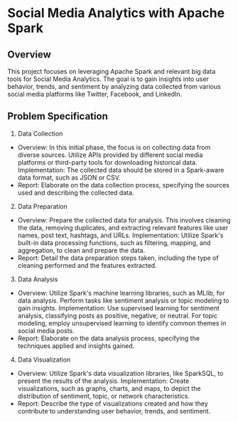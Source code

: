 # Social Media Analytics with Apache Spark
## Overview
This project focuses on leveraging Apache Spark and relevant big data tools for Social Media Analytics. The goal is to gain insights into user behavior, trends, and sentiment by analyzing data collected from various social media platforms like Twitter, Facebook, and LinkedIn.
## Problem Specification
1. Data Collection
* Overview: In this initial phase, the focus is on collecting data from diverse sources. Utilize APIs provided by different social media platforms or third-party tools for downloading historical data.
Implementation: The collected data should be stored in a Spark-aware data format, such as JSON or CSV.
* Report: Elaborate on the data collection process, specifying the sources used and describing the collected data.
2. Data Preparation
* Overview: Prepare the collected data for analysis. This involves cleaning the data, removing duplicates, and extracting relevant features like user names, post text, hashtags, and URLs.
Implementation: Utilize Spark's built-in data processing functions, such as filtering, mapping, and aggregation, to clean and prepare the data.
* Report: Detail the data preparation steps taken, including the type of cleaning performed and the features extracted.
3. Data Analysis
* Overview: Utilize Spark's machine learning libraries, such as MLlib, for data analysis. Perform tasks like sentiment analysis or topic modeling to gain insights.
Implementation: Use supervised learning for sentiment analysis, classifying posts as positive, negative, or neutral. For topic modeling, employ unsupervised learning to identify common themes in social media posts.
* Report: Elaborate on the data analysis process, specifying the techniques applied and insights gained.
4. Data Visualization
* Overview: Utilize Spark's data visualization libraries, like SparkSQL, to present the results of the analysis.
Implementation: Create visualizations, such as graphs, charts, and maps, to depict the distribution of sentiment, topic, or network characteristics.
* Report: Describe the type of visualizations created and how they contribute to understanding user behavior, trends, and sentiment.
